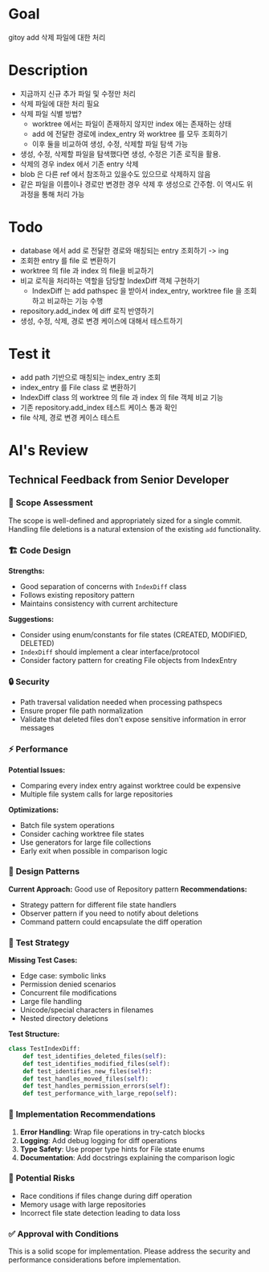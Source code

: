 # Goal

gitoy add 삭제 파일에 대한 처리

# Description

- 지금까지 신규 추가 파일 및 수정만 처리
- 삭제 파일에 대한 처리 필요
- 삭제 파일 식별 방법?
    - worktree 에서는 파일이 존재하지 않지만 index 에는 존재하는 상태
    - add 에 전달한 경로에 index_entry 와 worktree 를 모두 조회하기
    - 이후 둘을 비교하여 생성, 수정, 삭제할 파일 탐색 가능
- 생성, 수정, 삭제할 파일을 탐색했다면 생성, 수정은 기존 로직을 활용. 
- 삭제의 경우 index 에서 기존 entry 삭제
- blob 은 다른 ref 에서 참조하고 있을수도 있으므로 삭제하지 않음
- 같은 파일을 이름이나 경로만 변경한 경우 삭제 후 생성으로 간주함. 이 역시도 위 과정을 통해 처리 가능

# Todo

- database 에서 add 로 전달한 경로와 매칭되는 entry 조회하기 -> ing
- 조회한 entry 를 file 로 변환하기
- worktree 의 file 과 index 의 file을 비교하기
- 비교 로직을 처리하는 역할을 담당할 IndexDiff 객체 구현하기
    - IndexDiff 는 add pathspec 을 받아서 index_entry, worktree file 을 조회하고 비교하는 기능 수행
- repository.add_index 에 diff 로직 반영하기
- 생성, 수정, 삭제, 경로 변경 케이스에 대해서 테스트하기 

# Test it

- add path 기반으로 매칭되는 index_entry 조회
- index_entry 를 File class 로 변환하기
- IndexDiff class 의 worktree 의 file 과 index 의 file 객체 비교 기능
- 기존 repository.add_index 테스트 케이스 통과 확인
- file 삭제, 경로 변경 케이스 테스트

# AI's Review

## Technical Feedback from Senior Developer

### 🎯 **Scope Assessment**
The scope is well-defined and appropriately sized for a single commit. Handling file deletions is a natural extension of the existing `add` functionality.

### 🏗️ **Code Design**
**Strengths:**
- Good separation of concerns with `IndexDiff` class
- Follows existing repository pattern
- Maintains consistency with current architecture

**Suggestions:**
- Consider using enum/constants for file states (CREATED, MODIFIED, DELETED)
- `IndexDiff` should implement a clear interface/protocol
- Consider factory pattern for creating File objects from IndexEntry

### 🔒 **Security**
- Path traversal validation needed when processing pathspecs
- Ensure proper file path normalization
- Validate that deleted files don't expose sensitive information in error messages

### ⚡ **Performance**
**Potential Issues:**
- Comparing every index entry against worktree could be expensive
- Multiple file system calls for large repositories

**Optimizations:**
- Batch file system operations
- Consider caching worktree file states
- Use generators for large file collections
- Early exit when possible in comparison logic

### 🎨 **Design Patterns**
**Current Approach:** Good use of Repository pattern
**Recommendations:**
- Strategy pattern for different file state handlers
- Observer pattern if you need to notify about deletions
- Command pattern could encapsulate the diff operation

### 🧪 **Test Strategy**
**Missing Test Cases:**
- Edge case: symbolic links
- Permission denied scenarios
- Concurrent file modifications
- Large file handling
- Unicode/special characters in filenames
- Nested directory deletions

**Test Structure:**
```python
class TestIndexDiff:
    def test_identifies_deleted_files(self):
    def test_identifies_modified_files(self):
    def test_identifies_new_files(self):
    def test_handles_moved_files(self):
    def test_handles_permission_errors(self):
    def test_performance_with_large_repo(self):
```

### 🔧 **Implementation Recommendations**

1. **Error Handling**: Wrap file operations in try-catch blocks
2. **Logging**: Add debug logging for diff operations
3. **Type Safety**: Use proper type hints for File state enums
4. **Documentation**: Add docstrings explaining the comparison logic

### 🚨 **Potential Risks**
- Race conditions if files change during diff operation
- Memory usage with large repositories
- Incorrect file state detection leading to data loss

### ✅ **Approval with Conditions**
This is a solid scope for implementation. Please address the security and performance considerations before implementation.
